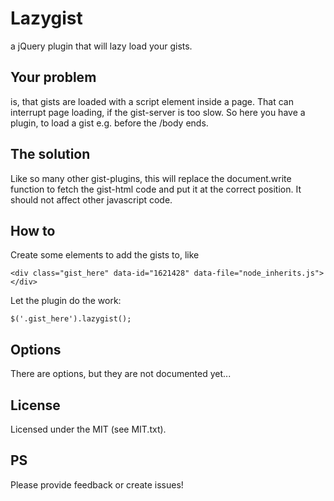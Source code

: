 # Lazygist

a jQuery plugin that will lazy load your gists.

## Your problem

is, that gists are loaded with a script element inside a page. That can interrupt page loading, if the gist-server is too slow. So here you have a plugin, to load a gist e.g. before the /body ends.

## The solution

Like so many other gist-plugins, this will replace the document.write function to fetch the gist-html code and put it at the correct position. It should not affect other javascript code.

## How to

Create some elements to add the gists to, like

    <div class="gist_here" data-id="1621428" data-file="node_inherits.js"></div>

Let the plugin do the work:

    $('.gist_here').lazygist();
	
## Options

There are options, but they are not documented yet...

## License

Licensed under the MIT (see MIT.txt).

## PS

Please provide feedback or create issues!